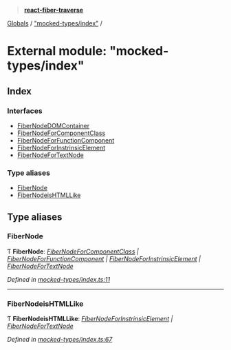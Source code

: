 > **[react-fiber-traverse](../README.md)**

[Globals](../globals.md) / ["mocked-types/index"](_mocked_types_index_.md) /

# External module: "mocked-types/index"

## Index

### Interfaces

* [FiberNodeDOMContainer](../interfaces/_mocked_types_index_.fibernodedomcontainer.md)
* [FiberNodeForComponentClass](../interfaces/_mocked_types_index_.fibernodeforcomponentclass.md)
* [FiberNodeForFunctionComponent](../interfaces/_mocked_types_index_.fibernodeforfunctioncomponent.md)
* [FiberNodeForInstrinsicElement](../interfaces/_mocked_types_index_.fibernodeforinstrinsicelement.md)
* [FiberNodeForTextNode](../interfaces/_mocked_types_index_.fibernodefortextnode.md)

### Type aliases

* [FiberNode](_mocked_types_index_.md#fibernode)
* [FiberNodeisHTMLLike](_mocked_types_index_.md#fibernodeishtmllike)

## Type aliases

###  FiberNode

Ƭ **FiberNode**: *[FiberNodeForComponentClass](../interfaces/_mocked_types_index_.fibernodeforcomponentclass.md) | [FiberNodeForFunctionComponent](../interfaces/_mocked_types_index_.fibernodeforfunctioncomponent.md) | [FiberNodeForInstrinsicElement](../interfaces/_mocked_types_index_.fibernodeforinstrinsicelement.md) | [FiberNodeForTextNode](../interfaces/_mocked_types_index_.fibernodefortextnode.md)*

*Defined in [mocked-types/index.ts:11](https://github.com/bendtherules/react-fiber-traverse/blob/18ea2e7/src/mocked-types/index.ts#L11)*

___

###  FiberNodeisHTMLLike

Ƭ **FiberNodeisHTMLLike**: *[FiberNodeForInstrinsicElement](../interfaces/_mocked_types_index_.fibernodeforinstrinsicelement.md) | [FiberNodeForTextNode](../interfaces/_mocked_types_index_.fibernodefortextnode.md)*

*Defined in [mocked-types/index.ts:67](https://github.com/bendtherules/react-fiber-traverse/blob/18ea2e7/src/mocked-types/index.ts#L67)*